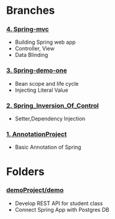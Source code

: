 # Branches
### [4. Spring-mvc](https://github.com/kokkkkk/learn_Spring/tree/spring-mvc)
  - Building Spring web app
  - Controller, View
  - Data Blinding
### [3. Spring-demo-one](https://github.com/kokkkkk/learn_Spring/tree/spring-demo-one)
  - Bean scope and life cycle
  - Injecting Literal Value
### [2. Spring_Inversion_Of_Control](https://github.com/kokkkkk/learn_Spring/tree/Spring_Inversion_Of_Control)
  - Setter,Dependency Injection
### [1. AnnotationProject](https://github.com/kokkkkk/learn_Spring/tree/annotationProject)
  - Basic Annotation of Spring
# Folders
### [demoProject/demo](https://github.com/kokkkkk/learn_Spring/tree/main/demoProject/demo)
  - Develop REST API for student class
  - Connect Spring App with Postgres DB 
